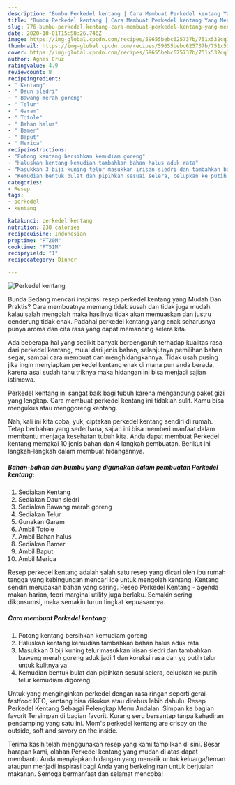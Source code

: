 ```yaml
---
description: "Bumbu Perkedel kentang | Cara Membuat Perkedel kentang Yang Menggugah Selera"
title: "Bumbu Perkedel kentang | Cara Membuat Perkedel kentang Yang Menggugah Selera"
slug: 776-bumbu-perkedel-kentang-cara-membuat-perkedel-kentang-yang-menggugah-selera
date: 2020-10-01T15:58:26.746Z
image: https://img-global.cpcdn.com/recipes/59655bebc625737b/751x532cq70/perkedel-kentang-foto-resep-utama.jpg
thumbnail: https://img-global.cpcdn.com/recipes/59655bebc625737b/751x532cq70/perkedel-kentang-foto-resep-utama.jpg
cover: https://img-global.cpcdn.com/recipes/59655bebc625737b/751x532cq70/perkedel-kentang-foto-resep-utama.jpg
author: Agnes Cruz
ratingvalue: 4.9
reviewcount: 8
recipeingredient:
- " Kentang"
- " Daun sledri"
- " Bawang merah goreng"
- " Telur"
- " Garam"
- " Totole"
- " Bahan halus"
- " Bamer"
- " Baput"
- " Merica"
recipeinstructions:
- "Potong kentang bersihkan kemudiam goreng"
- "Haluskan kentang kemudian tambahkan bahan halus aduk rata"
- "Masukkan 3 biji kuning telur masukkan irisan sledri dan tambahkan bawang merah goreng aduk jadi 1 dan koreksi rasa dan yg putih telur untuk kulitnya ya"
- "Kemudian bentuk bulat dan pipihkan sesuai selera, celupkan ke putih telur kemudiam digoreng"
categories:
- Resep
tags:
- perkedel
- kentang

katakunci: perkedel kentang 
nutrition: 238 calories
recipecuisine: Indonesian
preptime: "PT20M"
cooktime: "PT51M"
recipeyield: "1"
recipecategory: Dinner

---
```



![Perkedel kentang](https://img-global.cpcdn.com/recipes/59655bebc625737b/751x532cq70/perkedel-kentang-foto-resep-utama.jpg)

Bunda Sedang mencari inspirasi resep perkedel kentang yang Mudah Dan Praktis? Cara membuatnya memang tidak susah dan tidak juga mudah. kalau salah mengolah maka hasilnya tidak akan memuaskan dan justru cenderung tidak enak. Padahal perkedel kentang yang enak seharusnya punya aroma dan cita rasa yang dapat memancing selera kita.

Ada beberapa hal yang sedikit banyak berpengaruh terhadap kualitas rasa dari perkedel kentang, mulai dari jenis bahan, selanjutnya pemilihan bahan segar, sampai cara membuat dan menghidangkannya. Tidak usah pusing jika ingin menyiapkan perkedel kentang enak di mana pun anda berada, karena asal sudah tahu triknya maka hidangan ini bisa menjadi sajian istimewa.

Perkedel kentang ini sangat baik bagi tubuh karena mengandung paket gizi yang lengkap. Cara membuat perkedel kentang ini tidaklah sulit. Kamu bisa mengukus atau menggoreng kentang.


Nah, kali ini kita coba, yuk, ciptakan perkedel kentang sendiri di rumah. Tetap berbahan yang sederhana, sajian ini bisa memberi manfaat dalam membantu menjaga kesehatan tubuh kita. Anda dapat membuat Perkedel kentang memakai 10 jenis bahan dan 4 langkah pembuatan. Berikut ini langkah-langkah dalam membuat hidangannya.

<!--inarticleads1-->

##### Bahan-bahan dan bumbu yang digunakan dalam pembuatan Perkedel kentang:

1. Sediakan  Kentang
1. Sediakan  Daun sledri
1. Sediakan  Bawang merah goreng
1. Sediakan  Telur
1. Gunakan  Garam
1. Ambil  Totole
1. Ambil  Bahan halus
1. Sediakan  Bamer
1. Ambil  Baput
1. Ambil  Merica


Resep perkedel kentang adalah salah satu resep yang dicari oleh ibu rumah tangga yang kebingungan mencari ide untuk mengolah kentang. Kentang sendiri merupakan bahan yang sering. Resep Perkedel Kentang - agenda makan harian, teori marginal utility juga berlaku. Semakin sering dikonsumsi, maka semakin turun tingkat kepuasannya. 

<!--inarticleads2-->

##### Cara membuat Perkedel kentang:

1. Potong kentang bersihkan kemudiam goreng
1. Haluskan kentang kemudian tambahkan bahan halus aduk rata
1. Masukkan 3 biji kuning telur masukkan irisan sledri dan tambahkan bawang merah goreng aduk jadi 1 dan koreksi rasa dan yg putih telur untuk kulitnya ya
1. Kemudian bentuk bulat dan pipihkan sesuai selera, celupkan ke putih telur kemudiam digoreng


Untuk yang menginginkan perkedel dengan rasa ringan seperti gerai fastfood KFC, kentang bisa dikukus atau direbus lebih dahulu. Resep Perkedel Kentang Sebagai Pelengkap Menu Andalan. Simpan ke bagian favorit Tersimpan di bagian favorit. Kurang seru bersantap tanpa kehadiran pendamping yang satu ini. Mom&#39;s perkedel kentang are crispy on the outside, soft and savory on the inside. 

Terima kasih telah menggunakan resep yang kami tampilkan di sini. Besar harapan kami, olahan Perkedel kentang yang mudah di atas dapat membantu Anda menyiapkan hidangan yang menarik untuk keluarga/teman ataupun menjadi inspirasi bagi Anda yang berkeinginan untuk berjualan makanan. Semoga bermanfaat dan selamat mencoba!
